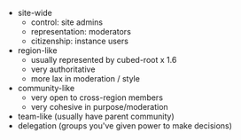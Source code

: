 - site-wide
	- control: site admins
	- representation: moderators
	- citizenship: instance users
- region-like
	- usually represented by cubed-root x 1.6
	- very authoritative
	- more lax in moderation / style
- community-like
	- very open to cross-region members
	- very cohesive in purpose/moderation
- team-like (usually have parent community)
- delegation (groups you've given power to make decisions)
